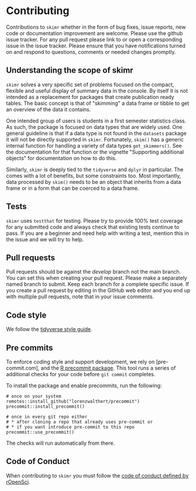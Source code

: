 # Contributing

Contributions to `skimr` whether in the form of bug fixes, issue reports, new
code or documentation improvement are welcome. Please use the github issue
tracker. For any pull request please link to or open a corresponding issue in
the issue tracker. Please ensure that you have notifications turned on and
respond to questions, comments or needed changes promptly.

## Understanding the scope of skimr

`skimr` solves a very specific set of problems focused on the compact, flexible
and useful display of summary data in the console. By itself it is not intended
as a replacement for packages that create publication ready tables. The basic
concept is that of "skimming" a data frame or tibble to get an overview of the
data it contains.

One intended group of users is students in a first semester statistics class. As
such, the package is focused on data types that are widely used. One general
guideline is that if a data type is not found in the `datasets` package it will
not be directly supported in `skimr`. Fortunately, `skim()` has a generic
internal function for handling a variety of data types `get_skimmers()`. See the
documentation for that function or the vignette "Supporting additional objects"
for documentation on how to do this.

Similarly, `skimr` is deeply tied to the `tidyverse` and `dplyr` in particular.
The comes with a lot of benefits, but some constraints too. Most importantly,
data processed by `skim()` needs to be an object that inherits from a data frame
or in a form that can be coerced to a data frame.

## Tests

`skimr` uses `testthat` for testing. Please try to provide 100% test coverage
for any submitted code and always check that existing tests continue to pass. If
you are a beginner and need help with writing a test, mention this in the issue
and we will try to help.

## Pull requests

Pull requests should be against the _develop_ branch not the main branch. You
can set this when creating your pull request. Please make a separately named
branch to submit. Keep each branch for a complete specific issue. If you create
a pull request by editing in the GitHub web editor and you end up with multiple
pull requests, note that in your issue comments.

## Code style

We follow the [tidyverse style guide](http://style.tidyverse.org/).

## Pre commits

To enforce coding style and support development, we rely on [pre-commit.com],
and the [R precommit package](https://github.com/lorenzwalthert/precommit). This
tool runs a series of additional checks for your code before `git commit`
completes.

To install the package and enable precommits, run the following:

```
# once on your system
remotes::install_github("lorenzwalthert/precommit")
precommit::install_precommit()

# once in every git repo either
# * after cloning a repo that already uses pre-commit or
# * if you want introduce pre-commit to this repo
precommit::use_precommit()
```

The checks will run automatically from there.

## Code of Conduct

When contributing to `skimr` you must follow the [code of conduct defined by rOpenSci](https://ropensci.org/code-of-conduct/).

